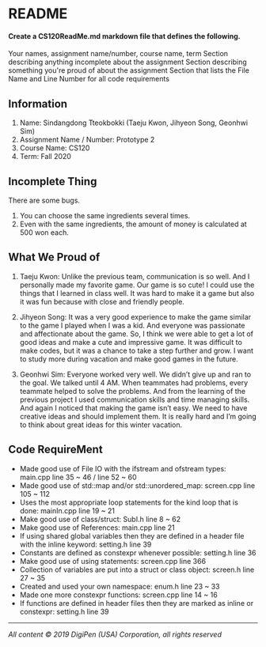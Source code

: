 # README
#### Create a CS120ReadMe.md markdown file that defines the following.
Your names, assignment name/number, course name, term
Section describing anything incomplete about the assignment
Section describing something you're proud of about the assignment
Section that lists the File Name and Line Number for all code requirements


## Information
1. Name: Sindangdong Tteokbokki (Taeju Kwon, Jihyeon Song, Geonhwi Sim)
2. Assignment Name / Number: Prototype 2
3. Course Name: CS120
4. Term: Fall 2020


## Incomplete Thing  
There are some bugs.
1. You can choose the same ingredients several times.
2. Even with the same ingredients, the amount of money is calculated at 500 won each.


## What We Proud of
1. Taeju Kwon:
Unlike the previous team, communication is so well. And I personally made my favorite game. Our game is so cute! I could use the things that I learned in class well. It was hard to make it a game but also it was fun because with close and friendly people.

2. Jihyeon Song:
It was a very good experience to make the game similar to the game I played when I was a kid. And everyone was passionate and affectionate about the game. So, I think we were able to get a lot of good ideas and make a cute and impressive game. It was difficult to make codes, but it was a chance to take a step further and grow. I want to study more during vacation and make good games in the future.

3. Geonhwi Sim:
Everyone worked very well. We didn’t give up and ran to the goal. We talked until 4 AM. When teammates had problems, every teammate  helped to solve the problems. And from the learning of the previous project I used communication skills and time managing skills. And again I noticed that making the game isn’t easy. We need to have creative ideas and should implement them. It is really hard and I’m going to think about great ideas for this winter vacation.


## Code RequireMent
- Made good use of File IO with the ifstream and ofstream types:
main.cpp line 35 ~ 46 / line 52 ~ 60
- Made good use of std::map and/or std::unordered_map:
screen.cpp line 105 ~ 112
- Uses the most appropriate loop statements for the kind loop that is done:
mainIn.cpp line 19 ~ 21
- Make good use of class/struct:
SubI.h line 8 ~ 62
- Make good use of References:
main.cpp line 21
- If using shared global variables then they are defined in a header file with the inline keyword:
setting.h line 39
- Constants are defined as constexpr whenever possible:
setting.h line 36
- Make good use of using statements:
screen.cpp line 366
- Collection of variables are put into a struct or class object:
screen.h line 27 ~ 35
- Created and used your own namespace:
enum.h line 23 ~ 33
- Made one more constexpr functions:
screen.cpp line 14 ~ 16
- If functions are defined in header files then they are marked as inline or constexpr:
setting.h line 39

---
*All‌ ‌content‌ ‌©‌ ‌2019‌ ‌DigiPen‌ ‌(USA)‌ ‌Corporation,‌ ‌all‌ ‌rights‌ ‌reserved*
